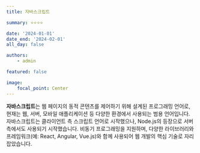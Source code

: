 ```yaml
---
title: 자바스크립트

summary: ⭐️⭐️⭐️⭐️

date: '2024-01-01'
date_end: '2024-02-01'
all_day: false

authors:
    - admin

featured: false

image:
    focal_point: Center
---
```

**자바스크립트**는 웹 페이지의 동적 콘텐츠를 제어하기 위해 설계된 프로그래밍 언어로, 현재는 웹, 서버, 모바일 애플리케이션 등 다양한 환경에서 사용되는 범용 언어입니다. 자바스크립트는 클라이언트 측 스크립트 언어로 시작했으나, Node.js의 등장으로 서버 측에서도 사용되기 시작했습니다. 비동기 프로그래밍을 지원하며, 다양한 라이브러리와 프레임워크(예: React, Angular, Vue.js)와 함께 사용되어 웹 개발의 핵심 기술로 자리 잡았습니다.